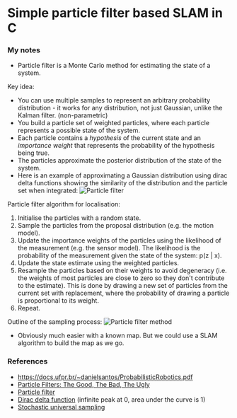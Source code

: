 # Simple particle filter based SLAM in C

### My notes

- Particle filter is a Monte Carlo method for estimating the state of a system.

Key idea:

- You can use multiple samples to represent an arbitrary probability distribution - it works for any distribution, not just Gaussian, unlike the Kalman filter. (non-parametric)
- You build a particle set of weighted particles, where each particle represents a possible state of the system.
- Each particle contains a _hypothesis_ of the current state and an _importance weight_ that represents the probability of the hypothesis being true.
- The particles approximate the posterior distribution of the state of the system.
- Here is an example of approximating a Gaussian distribution using dirac delta functions showing the similarity of the distribution and the particle set when integrated:
  ![Particle filter](https://i.stack.imgur.com/9TouJ.png)

Particle filter algorithm for localisation:

1. Initialise the particles with a random state.
2. Sample the particles from the proposal distribution (e.g. the motion model).
3. Update the importance weights of the particles using the likelihood of the measurement (e.g. the sensor model). The likelihood is the probability of the measurement given the state of the system: p(z | x).
4. Update the state estimate using the weighted particles.
5. Resample the particles based on their weights to avoid degeneracy (i.e. the weights of most particles are close to zero so they don't contribute to the estimate). This is done by drawing a new set of particles from the current set with replacement, where the probability of drawing a particle is proportional to its weight.
6. Repeat.

Outline of the sampling process:
![Particle filter method](https://www.lancaster.ac.uk/stor-i-student-sites/martin-dimitrov/wp-content/uploads/sites/31/2021/05/sampling.png)

- Obviously much easier with a known map. But we could use a SLAM algorithm to build the map as we go.

### References

- https://docs.ufpr.br/~danielsantos/ProbabilisticRobotics.pdf
- [Particle Filters: The Good, The Bad, The Ugly](https://www.cs.cmu.edu/~16831-f14/notes/F11/16831_lecture04_tianyul.pdf)
- [Particle filter](https://en.wikipedia.org/wiki/Particle_filter)
- [Dirac delta function](https://en.wikipedia.org/wiki/Dirac_delta_function) (infinite peak at 0, area under the curve is 1)
- [Stochastic universal sampling](https://en.wikipedia.org/wiki/Stochastic_universal_sampling)
